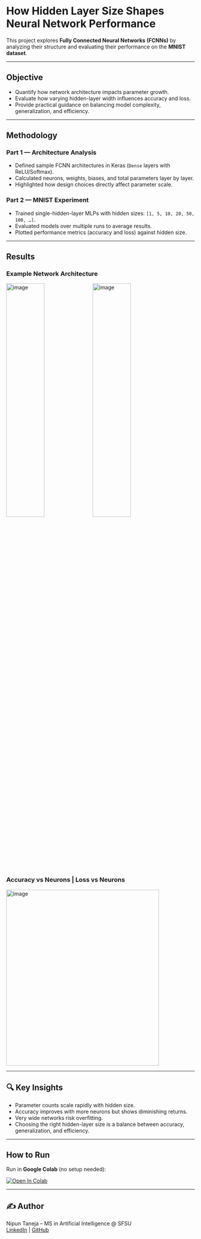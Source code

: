 # How Hidden Layer Size Shapes Neural Network Performance

This project explores **Fully Connected Neural Networks (FCNNs)** by analyzing their structure and evaluating their performance on the **MNIST dataset**.

---

## Objective
- Quantify how network architecture impacts parameter growth.  
- Evaluate how varying hidden-layer width influences accuracy and loss.  
- Provide practical guidance on balancing model complexity, generalization, and efficiency.  

---

## Methodology

### Part 1 — Architecture Analysis
- Defined sample FCNN architectures in Keras (`Dense` layers with ReLU/Softmax).  
- Calculated neurons, weights, biases, and total parameters layer by layer.  
- Highlighted how design choices directly affect parameter scale.  

### Part 2 — MNIST Experiment
- Trained single-hidden-layer MLPs with hidden sizes: `[1, 5, 10, 20, 50, 100, …]`.  
- Evaluated models over multiple runs to average results.  
- Plotted performance metrics (accuracy and loss) against hidden size.  

---

## Results

### Example Network Architecture
<img width=45% height=40% alt="image" src="https://github.com/user-attachments/assets/954d7d73-2d35-429b-a06d-2237b343c053" />
<img width=45% height=40% alt="image" src="https://github.com/user-attachments/assets/feea1d85-3252-4ac7-8323-a55804bc82cf" />


### Accuracy vs Neurons | Loss vs Neurons
<img width=90% height="470" alt="image" src="https://github.com/user-attachments/assets/0b634cef-feb0-48cf-b26b-0ac4192c23d4" />


---

## 🔍 Key Insights
- Parameter counts scale rapidly with hidden size.  
- Accuracy improves with more neurons but shows diminishing returns.  
- Very wide networks risk overfitting.  
- Choosing the right hidden-layer size is a balance between accuracy, generalization, and efficiency.  

---

## How to Run
Run in **Google Colab** (no setup needed):  

[![Open In Colab](https://colab.research.google.com/assets/colab-badge.svg)](https://colab.research.google.com/github/nipun-taneja/fcnn-mnist-analysis/blob/main/FCNN_MNIST_Project.ipynb)

---

## ✍️ Author
Nipun Taneja – MS in Artificial Intelligence @ SFSU  
[LinkedIn](https://www.linkedin.com/in/nipun-taneja) | [GitHub](https://github.com/nipun-taneja)
